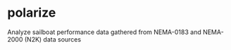 # polarize
Analyze sailboat performance data gathered from NEMA-0183 and NEMA-2000 (N2K) data sources
